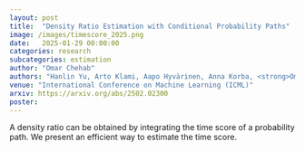 ```yaml
---
layout: post
title:  "Density Ratio Estimation with Conditional Probability Paths"
image: /images/timescore_2025.png
date:   2025-01-29 00:00:00
categories: research
subcategories: estimation
author: "Omar Chehab"
authors: "Hanlin Yu, Arto Klami, Aapo Hyvärinen, Anna Korba, <strong>Omar Chehab</strong>"
venue: "International Conference on Machine Learning (ICML)"
arxiv: https://arxiv.org/abs/2502.02300
poster: 
---
```

A density ratio can be obtained by integrating the time score of a probability path. We present an efficient way to estimate the time score.
